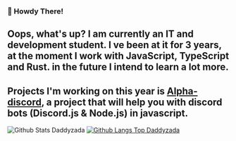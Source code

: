 ### 👋 Howdy There!

## Oops, what's up? I am currently an IT and development student. I ve been at it for 3 years, at the moment I work with JavaScript, TypeScript and Rust. in the future I intend to learn a lot more.

## Projects I'm working on this year is [Alpha-discord](https://www.npmjs.com/package/alpha-discord), a project that will help you with discord bots (Discord.js & Node.js) in javascript.

![Github Stats Daddyzada](https://github-readme-stats.vercel.app/api?username=daddyzada&show_icons=true&theme=dark)
[![Github Langs Top Daddyzada](https://github-readme-stats.vercel.app/api/top-langs/?username=daddyzada&theme=dark&layout=compact)](https://github.com/anuraghazra/github-readme-stats)
